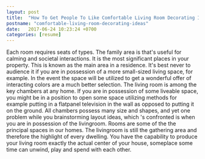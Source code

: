 ```yaml
---
layout: post
title:  "How To Get People To Like Comfortable Living Room Decorating Ideas"
postname: "comfortable-living-room-decorating-ideas"
date:   2017-06-24 10:23:24 +0700
categories: [resume]
---
```

Each room requires seats of types. The family area is that's useful for calming and societal interactions. It is the most significant places in your property. This is known as the main area in a residence. It's best never to audience it if you are in possession of a more small-sized living space, for example. In the event the space will be utilized to get a wonderful offer of interacting colors are a much better selection. The living room is among the key chambers at any home. If you are in possession of some liveable space, you might be in a position to open some space utilizing methods for example putting in a flatpanel television in the wall as opposed to putting it on the ground. All chambers possess many size and shapes, and yet one problem while you brainstorming layout ideas, which 's confronted is when you are in possession of the livingroom. Rooms are some of the the principal spaces in our homes. The livingroom is still the gathering area and therefore the highlight of every dwelling. You have the capability to produce your living room exactly the actual center of your house, someplace some time can unwind, play and spend with each other.
